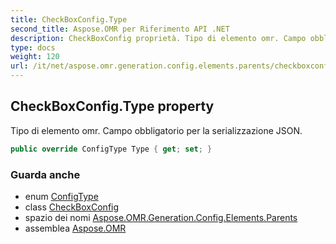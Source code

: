 ```yaml
---
title: CheckBoxConfig.Type
second_title: Aspose.OMR per Riferimento API .NET
description: CheckBoxConfig proprietà. Tipo di elemento omr. Campo obbligatorio per la serializzazione JSON.
type: docs
weight: 120
url: /it/net/aspose.omr.generation.config.elements.parents/checkboxconfig/type/
---
```

## CheckBoxConfig.Type property

Tipo di elemento omr. Campo obbligatorio per la serializzazione JSON.

```csharp
public override ConfigType Type { get; set; }
```

### Guarda anche

* enum [ConfigType](../../../aspose.omr.generation.config.enums/configtype/)
* class [CheckBoxConfig](../)
* spazio dei nomi [Aspose.OMR.Generation.Config.Elements.Parents](../../checkboxconfig/)
* assemblea [Aspose.OMR](../../../)


